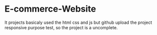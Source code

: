 # E-commerce-Website
It projects basicaly used the html css and js but github upload the project responsive purpose test, so the project is a uncomplete.
